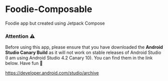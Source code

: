 # Foodie-Composable
Foodie app but created using Jetpack Compose


### Attention &#x26A0;
Before using this app, please ensure that you have downloaded the **Android Studio Canary Build** as it will not work on stable releases of Android Studio (I am using Android Studio 4.2 Canary 10). You can find them in the link below. Have fun &#x1F642;

https://developer.android.com/studio/archive
